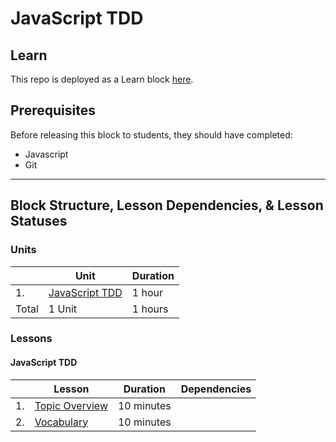 # JavaScript TDD

## Learn

This repo is deployed as a Learn block [here]().

## Prerequisites

Before releasing this block to students, they should have completed:

- Javascript
- Git

---

## Block Structure, Lesson Dependencies, & Lesson Statuses

### Units

|       | Unit                                                            | Duration |
| ----- | --------------------------------------------------------------- | -------- |
| 1.    | [JavaScript TDD](#javascript-tdd)                               |  1 hour  |
| Total | 1 Unit                                                          |  1 hours |

### Lessons

#### JavaScript TDD

|       | Lesson                                                           |   Duration  |   Dependencies   |
| ----- | ---------------------------------------------------------------- |   --------  |   ------------   |
| 1.    | [Topic Overview](/units/00-javascript-tdd/01-unit-overview.md)   |  10 minutes |
| 2.    | [Vocabulary](/units/00-javascript-tdd/02-vocabulary.md)          |  10 minutes |

